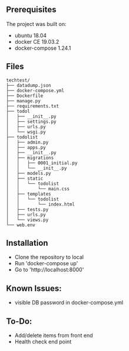 ## Prerequisites
The project was built on:
- ubuntu 18.04
- docker CE 19.03.2
- docker-compose 1.24.1

## Files
```
techtest/
├── datadump.json
├── docker-compose.yml
├── Dockerfile
├── manage.py
├── requirements.txt
├── todol
│   ├── __init__.py
│   ├── settings.py
│   ├── urls.py
│   └── wsgi.py
├── todolist
│   ├── admin.py
│   ├── apps.py
│   ├── __init__.py
│   ├── migrations
│   │   ├── 0001_initial.py
│   │   └── __init__.py
│   ├── models.py
│   ├── static
│   │   └── todolist
│   │       └── main.css
│   ├── templates
│   │   └── todolist
│   │       └── index.html
│   ├── tests.py
│   ├── urls.py
│   └── views.py
└── web.env
```

## Installation
- Clone the repository to local
- Run 'docker-compose up'
- Go to 'http://localhost:8000'

## Known Issues:
- visible DB password in docker-compose.yml

## To-Do:
- Add/delete items from front end
- Health check end point
